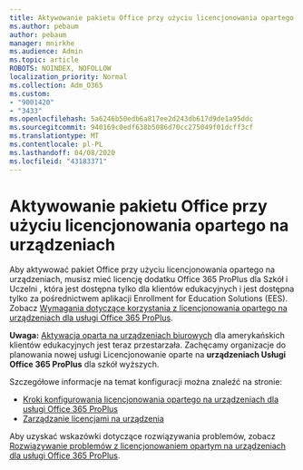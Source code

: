 ```yaml
---
title: Aktywowanie pakietu Office przy użyciu licencjonowania opartego na urządzeniach
ms.author: pebaum
author: pebaum
manager: mnirkhe
ms.audience: Admin
ms.topic: article
ROBOTS: NOINDEX, NOFOLLOW
localization_priority: Normal
ms.collection: Adm_O365
ms.custom:
- "9001420"
- "3433"
ms.openlocfilehash: 5a6246b50edb6a817ee2d243db617d9de1a95ddc
ms.sourcegitcommit: 940169c0edf638b5086d70cc275049f01dcff3cf
ms.translationtype: MT
ms.contentlocale: pl-PL
ms.lasthandoff: 04/08/2020
ms.locfileid: "43183371"
---
```

# <a name="activating-office-using-device-based-licensing"></a>Aktywowanie pakietu Office przy użyciu licencjonowania opartego na urządzeniach

Aby aktywować pakiet Office przy użyciu licencjonowania opartego na urządzeniach, musisz mieć licencję dodatku Office 365 ProPlus dla Szkół i Uczelni , która jest dostępna tylko dla klientów edukacyjnych i jest dostępna tylko za pośrednictwem aplikacji Enrollment for Education Solutions (EES). Zobacz [Wymagania dotyczące korzystania z licencjonowania opartego na urządzeniach dla usługi Office 365 ProPlus](https://docs.microsoft.com/deployoffice/device-based-licensing#requirements-for-using-device-based-licensing-for-office-365-proplus).

**Uwaga:** [Aktywacja oparta na urządzeniach biurowych](https://aka.ms/officedba) dla amerykańskich klientów edukacyjnych jest teraz przestarzała. Zachęcamy organizacje do planowania nowej usługi Licencjonowanie oparte na **urządzeniach Usługi Office 365 ProPlus** dla szkół wyższych.

Szczegółowe informacje na temat konfiguracji można znaleźć na stronie:
- [Kroki konfigurowania licencjonowania opartego na urządzeniach dla usługi Office 365 ProPlus](https://docs.microsoft.com/deployoffice/device-based-licensing#steps-to-configure-device-based-licensing-for-office-365-proplus)
- [Zarządzanie licencjami na urządzenia](https://docs.microsoft.com/Office365/Admin/misc/manage-licenses-for-devices)

Aby uzyskać wskazówki dotyczące rozwiązywania problemów, zobacz [Rozwiązywanie problemów z licencjonowaniem opartym na urządzeniach dla usługi Office 365 ProPlus](https://docs.microsoft.com/deployoffice/device-based-licensing#troubleshoot-device-based-licensing-for-office-365-proplus).